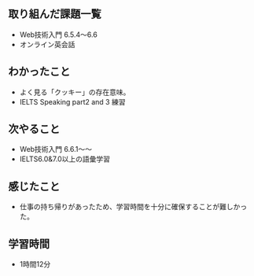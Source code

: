 ## 取り組んだ課題一覧
- Web技術入門 6.5.4〜6.6
- オンライン英会話
## わかったこと
- よく見る「クッキー」の存在意味。
- IELTS Speaking part2 and 3 練習
## 次やること
- Web技術入門 6.6.1〜〜
- IELTS6.0&7.0以上の語彙学習
## 感じたこと
- 仕事の持ち帰りがあったため、学習時間を十分に確保することが難しかった。
## 学習時間
- 1時間12分
